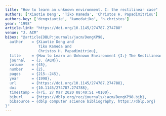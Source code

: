 ```yaml
---
title: "How to learn an unknown environment. I: the rectilinear case"
authors: ['Xiaotie Deng', 'Tiko Kameda', 'Christos H. Papadimitriou']
authors-key: ['dengxiaotie', 'kamedatiko', 'h.christos']
year: "1998"
article-link: "https://doi.org/10.1145/274787.274788"
venue: "J. ACM"
bibex: "@article{DBLP:journals/jacm/DengKP98,
  author    = {Xiaotie Deng and
               Tiko Kameda and
               Christos H. Papadimitriou},
  title     = {How to Learn an Unknown Environment {I:} The Rectilinear Case},
  journal   = {J. {ACM}},
  volume    = {45},
  number    = {2},
  pages     = {215--245},
  year      = {1998},
  url       = {https://doi.org/10.1145/274787.274788},
  doi       = {10.1145/274787.274788},
  timestamp = {Fri, 27 Mar 2020 08:40:51 +0100},
  biburl    = {https://dblp.org/rec/journals/jacm/DengKP98.bib},
  bibsource = {dblp computer science bibliography, https://dblp.org}
}"
---
```

